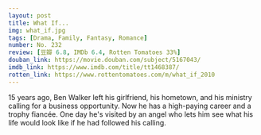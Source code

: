 ```yaml
---
layout: post 
title: What If...
img: what_if.jpg
tags: [Drama, Family, Fantasy, Romance]
number: No. 232
review: [豆瓣 6.8, IMDb 6.4, Rotten Tomatoes 33%]
douban_link: https://movie.douban.com/subject/5167043/
imdb_link: https://www.imdb.com/title/tt1468387/
rotten_link: https://www.rottentomatoes.com/m/what_if_2010
---
```


15 years ago, Ben Walker left his girlfriend, his hometown, and his ministry calling for a business opportunity. Now he has a high-paying career and a trophy fiancée. One day he's visited by an angel who lets him see what his life would look like if he had followed his calling.